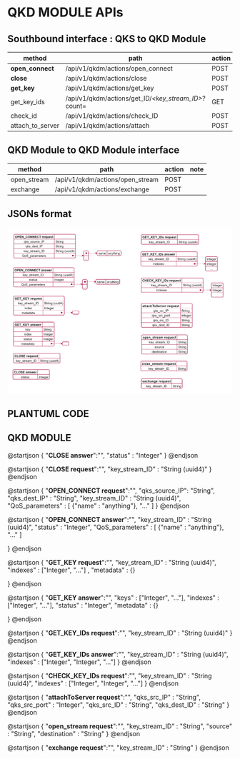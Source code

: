 
# QKD MODULE APIs
## Southbound interface : QKS to QKD Module
| method                | path  | action| note  | 
|-------                | ----  | ------| ----  |
| **open_connect**      | /api/v1/qkdm/actions/open_connect                 | POST  |       |
| **close**             | /api/v1/qkdm/actions/close                        | POST  |       |
| **get_key**           | /api/v1/qkdm/actions/get_key                      | POST  |       |
| get_key_ids           | /api/v1/qkdm/actions/get_ID/*<key_stream_ID>*?count=*<count>*    | GET   |       |
| check_id              | /api/v1/qkdm/actions/check_ID                     | POST  |       |
| attach_to_server      | /api/v1/qkdm/actions/attach                       | POST  |       |


## QKD Module to QKD Module interface
| method                | path  | action| note  | 
|-------                | ----  | ------| ----  |
| open_stream           | /api/v1/qkdm/actions/open_stream      | POST  |       |
| exchange              | /api/v1/qkdm/actions/exchange         | POST  |       |

## JSONs format 
![](./img/API_module_JSON.png)

## PLANTUML CODE
## QKD MODULE

@startjson
{
    "**CLOSE answer**":"",
    "status" : "Integer"
}
@endjson

@startjson
{
    "**CLOSE request**":"",
    "key_stream_ID" : "String (uuid4)"
}
@endjson

@startjson
{
    "**OPEN_CONNECT request**":"",
    "qks_source_IP": "String", 
    "qks_dest_IP" : "String", 
    "key_stream_ID" : "String (uuid4)",
    "QoS_parameters" : [
        {"name" : "anything"},
        "..."
    ]
}
@endjson

@startjson
{
    "**OPEN_CONNECT answer**":"",
    "key_stream_ID" : "String (uuid4)",
    "status" : "Integer",
    "QoS_parameters" : [
        {"name" : "anything"},
        "..."
    ]
    
}
@endjson

@startjson
{
    "**GET_KEY request**":"",
    "key_stream_ID" : "String (uuid4)",
    "indexes" : ["Integer", "..."] ,
    "metadata" : {}
    
}
@endjson

@startjson
{
    "**GET_KEY answer**":"",
    "keys" : ["Integer", "..."],
    "indexes" : ["Integer", "..."],
    "status" : "Integer",
    "metadata" : {}
    
}
@endjson

@startjson
{
    "**GET_KEY_IDs request**":"",
    "key_stream_ID" : "String (uuid4)"
}
@endjson

@startjson
{
    "**GET_KEY_IDs answer**":"",
    "key_stream_ID" : "String (uuid4)",
    "indexes" : ["Integer", "Integer", "..."] 
}
@endjson

@startjson
{
    "**CHECK_KEY_IDs request**":"",
    "key_stream_ID" : "String (uuid4)",
    "indexes" : ["Integer", "Integer", "..."] 
}
@endjson

@startjson
{
    "**attachToServer request**":"",
    "qks_src_IP" : "String",
    "qks_src_port" : "Integer",
    "qks_src_ID" : "String",
    "qks_dest_ID" : "String"
}
@endjson

@startjson
{
    "**open_stream request**":"",
    "key_stream_ID" : "String", 
    "source" : "String", 
    "destination" : "String"
}
@endjson

@startjson
{
    "**exchange request**":"",
    "key_stream_ID" : "String"
}
@endjson
